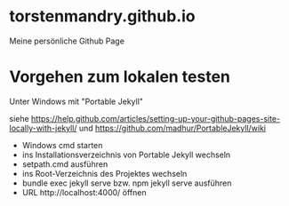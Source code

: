 # torstenmandry.github.io

Meine persönliche Github Page

# Vorgehen zum lokalen testen

Unter Windows mit "Portable Jekyll"

siehe https://help.github.com/articles/setting-up-your-github-pages-site-locally-with-jekyll/
und https://github.com/madhur/PortableJekyll/wiki

* Windows cmd starten
* ins Installationsverzeichnis von Portable Jekyll wechseln
* setpath.cmd ausführen
* ins Root-Verzeichnis des Projektes wechseln
* bundle exec jekyll serve bzw. npm jekyll serve ausführen
* URL http://localhost:4000/ öffnen 

